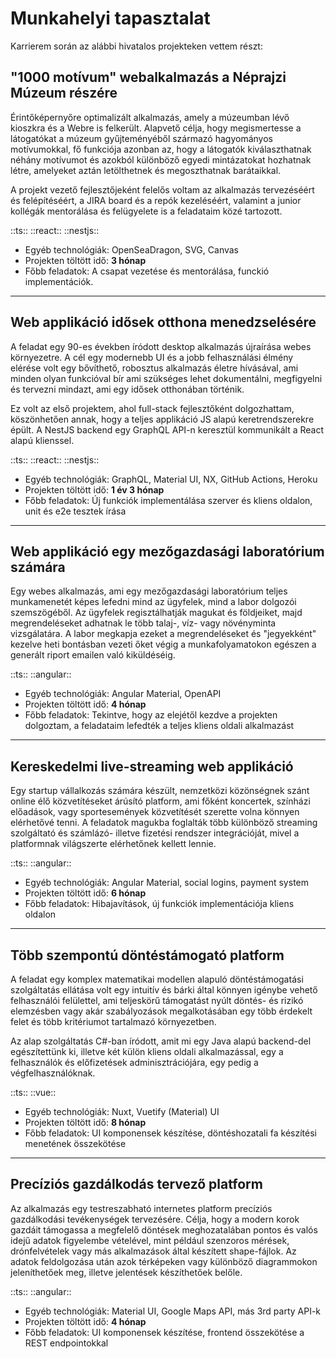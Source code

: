 # Munkahelyi tapasztalat

Karrierem során az alábbi hivatalos projekteken vettem részt:

## "1000 motívum" webalkalmazás a Néprajzi Múzeum részére

Érintőképernyőre optimalizált alkalmazás, amely a múzeumban lévő kioszkra és a Webre is felkerült. Alapvető célja, hogy megismertesse a látogatókat a múzeum gyűjteményéből származó hagyományos motívumokkal, fő funkciója azonban az, hogy a látogatók kiválaszthatnak néhány motívumot és azokból különböző egyedi mintázatokat hozhatnak létre, amelyeket aztán letölthetnek és megoszthatnak barátaikkal.

A projekt vezető fejlesztőjeként felelős voltam az alkalmazás tervezéséért és felépítéséért, a JIRA board és a repók kezeléséért, valamint a junior kollégák mentorálása és felügyelete is a feladataim közé tartozott.

::ts:: ::react:: ::nestjs::

- Egyéb technológiák: OpenSeaDragon, SVG, Canvas
- Projekten töltött idő: **3 hónap**
- Főbb feladatok: A csapat vezetése és mentorálása, funckió implementációk.

---
## Web applikáció idősek otthona menedzselésére

A feladat egy 90-es években íródott desktop alkalmazás újraírása webes környezetre. A cél egy modernebb UI és a jobb felhasználási élmény elérése volt egy bővíthető, robosztus alkalmazás életre hívásával, ami minden olyan funkcióval bír ami szükséges lehet dokumentálni, megfigyelni és tervezni mindazt, ami egy idősek otthonában történik.

Ez volt az első projektem, ahol full-stack fejlesztőként dolgozhattam, köszönhetően annak, hogy a teljes applikáció JS alapú keretrendszerekre épült. A NestJS backend egy GraphQL API-n keresztül kommunikált a React alapú klienssel.

::ts:: ::react:: ::nestjs::

- Egyéb technológiák: GraphQL, Material UI, NX, GitHub Actions, Heroku
- Projekten töltött idő: **1 év 3 hónap**
- Főbb feladatok: Új funkciók implementálása szerver és kliens oldalon, unit és e2e tesztek írása

---
## Web applikáció egy mezőgazdasági laboratórium számára

Egy webes alkalmazás, ami egy mezőgazdasági laboratórium teljes munkamenetét képes lefedni mind az ügyfelek, mind a labor dolgozói szemszögéből. Az ügyfelek regisztálhatják magukat és földjeiket, majd megrendeléseket adhatnak le több talaj-, víz- vagy növényminta vizsgálatára. A labor megkapja ezeket a megrendeléseket és "jegyekként" kezelve heti bontásban vezeti őket végig a munkafolyamatokon egészen a generált riport emailen való kiküldéséig.

::ts:: ::angular::

- Egyéb technológiák: Angular Material, OpenAPI
- Projekten töltött idő: **4 hónap**
- Főbb feladatok: Tekintve, hogy az elejétől kezdve a projekten dolgoztam, a feladataim lefedték a teljes kliens oldali alkalmazást

---
## Kereskedelmi live-streaming web applikáció

Egy startup vállalkozás számára készült, nemzetközi közönségnek szánt online élő közvetítéseket árúsító platform, ami főként koncertek, színházi előadások, vagy sportesemények közvetítését szerette volna könnyen elérhetővé tenni. A feladatok magukba foglalták több különböző streaming szolgáltató és számlázó- illetve fizetési rendszer integrációját, mivel a platformnak világszerte elérhetőnek kellett lennie.

::ts:: ::angular::

- Egyéb technológiák: Angular Material, social logins, payment system
- Projekten töltött idő: **6 hónap**
- Főbb feladatok: Hibajavítások, új funkciók implementációja kliens oldalon

---
## Több szempontú döntéstámogató platform

A feladat egy komplex matematikai modellen alapuló döntéstámogatási szolgáltatás ellátása volt egy intuitív és bárki által könnyen igénybe vehető felhasználói felülettel, ami teljeskörű támogatást nyúlt döntés- és rizikó elemzésben vagy akár szabályozások megalkotásában egy több érdekelt felet és több kritériumot tartalmazó környezetben.

Az alap szolgáltatás C#-ban íródott, amit mi egy Java alapú backend-del egészítettünk ki, illetve két külön kliens oldali alkalmazással, egy a felhasználók és előfizetések adminisztrációjára, egy pedig a végfelhasználóknak.

::ts:: ::vue::

- Egyéb technológiák: Nuxt, Vuetify (Material) UI
- Projekten töltött idő: **8 hónap**
- Főbb feladatok: UI komponensek készítése, döntéshozatali fa készítési menetének összekötése

---
## Precíziós gazdálkodás tervező platform

Az alkalmazás egy testreszabható internetes platform precíziós gazdálkodási tevékenységek tervezésére. Célja, hogy a modern korok gazdáit támogassa a megfelelő döntések meghozatalában pontos és valós idejű adatok figyelembe vételével, mint például szenzoros mérések, drónfelvételek vagy más alkalmazások által készített shape-fájlok. Az adatok feldolgozása után azok térképeken vagy különböző diagrammokon jeleníthetőek meg, illetve jelentések készíthetőek belőle.

::ts:: ::angular::

- Egyéb technológiák: Material UI, Google Maps API, más 3rd party API-k
- Projekten töltött idő: **4 hónap**
- Főbb feladatok: UI komponensek készítése, frontend összekötése a REST endpointokkal
